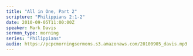 ```yaml
---
title: "All in One, Part 2"
scripture: "Philippians 2:1-2"
date: 2010-09-05T11:00:00Z
speaker: Mark Davis
sermon_type: morning
series: "Philippians"
audio: https://pcpcmorningsermons.s3.amazonaws.com/20100905_davis.mp3 
---
```




